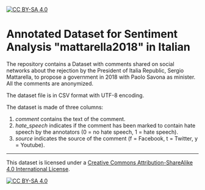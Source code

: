 [![CC BY-SA 4.0][cc-by-sa-shield]][cc-by-sa]
# Annotated Dataset for Sentiment Analysis "mattarella2018" in Italian
The repository contains a Dataset with comments shared on social networks about the rejection by the President of Italia Republic, Sergio Mattarella, to propose a government in 2018 with Paolo Savona as minister. All the comments are anonymized.

The dataset file is in CSV format with UTF-8 encoding.

The dataset is made of three columns:

1. *comment* contains the text of the comment.
2. *hate_speech* indicates if the comment has been marked to contain hate speech by the annotators (0 = no hate speech, 1 = hate speech).
3. *source* indicates the source of the comment (f = Facebook, t = Twitter, y = Youtube).

--------

This dataset is licensed under a
[Creative Commons Attribution-ShareAlike 4.0 International License][cc-by-sa].

[![CC BY-SA 4.0][cc-by-sa-image]][cc-by-sa]

[cc-by-sa]: http://creativecommons.org/licenses/by-sa/4.0/
[cc-by-sa-image]: https://licensebuttons.net/l/by-sa/4.0/88x31.png
[cc-by-sa-shield]: https://img.shields.io/badge/License-CC%20BY--SA%204.0-lightgrey.svg
